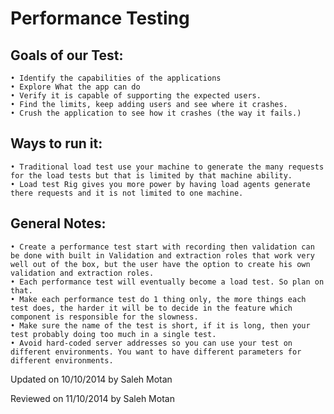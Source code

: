 ﻿Performance Testing
========================

Goals of our Test:
----------------

	• Identify the capabilities of the applications
	• Explore What the app can do
	• Verify it is capable of supporting the expected users.
	• Find the limits, keep adding users and see where it crashes.
	• Crush the application to see how it crashes (the way it fails.)

Ways to run it:
----------------

	• Traditional load test use your machine to generate the many requests for the load tests but that is limited by that machine ability.
	• Load test Rig gives you more power by having load agents generate there requests and it is not limited to one machine.


General Notes:
----------------

	• Create a performance test start with recording then validation can be done with built in Validation and extraction roles that work very well out of the box, but the user have the option to create his own validation and extraction roles. 
	• Each performance test will eventually become a load test. So plan on that.
	• Make each performance test do 1 thing only, the more things each test does, the harder it will be to decide in the feature which component is responsible for the slowness.
	• Make sure the name of the test is short, if it is long, then your test probably doing too much in a single test.
	• Avoid hard-coded server addresses so you can use your test on different environments. You want to have different parameters for different environments.


<p class="updated">Updated on 10/10/2014 by Saleh Motan</p>
<p class="reviewed">Reviewed on 11/10/2014 by Saleh Motan</p>
